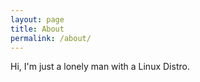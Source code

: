 ```yaml
---
layout: page
title: About
permalink: /about/
---
```


Hi, 
    I'm just a lonely man with a Linux Distro.


[jekyll-organization]: https://github.com/jekyll
